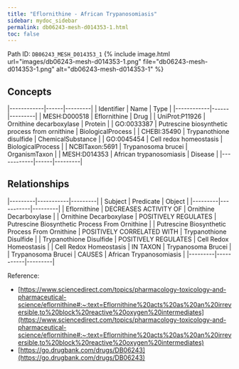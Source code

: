 ```yaml
---
title: "Eflornithine - African Trypanosomiasis"
sidebar: mydoc_sidebar
permalink: db06243-mesh-d014353-1.html
toc: false 
---
```



Path ID: `DB06243_MESH_D014353_1`
{% include image.html url="images/db06243-mesh-d014353-1.png" file="db06243-mesh-d014353-1.png" alt="db06243-mesh-d014353-1" %}

## Concepts

|------------|------|---------|
| Identifier | Name | Type    |
|------------|------|---------|
| MESH:D000518 | Eflornithine | Drug |
| UniProt:P11926 | Ornithine decarboxylase | Protein |
| GO:0033387 | Putrescine biosynthetic process from ornithine | BiologicalProcess |
| CHEBI:35490 | Trypanothione disulfide | ChemicalSubstance |
| GO:0045454 | Cell redox homeostasis | BiologicalProcess |
| NCBITaxon:5691 | Trypanosoma brucei | OrganismTaxon |
| MESH:D014353 | African trypanosomiasis | Disease |
|------------|------|---------|

## Relationships

|---------|-----------|---------|
| Subject | Predicate | Object  |
|---------|-----------|---------|
| Eflornithine | DECREASES ACTIVITY OF | Ornithine Decarboxylase |
| Ornithine Decarboxylase | POSITIVELY REGULATES | Putrescine Biosynthetic Process From Ornithine |
| Putrescine Biosynthetic Process From Ornithine | POSITIVELY CORRELATED WITH | Trypanothione Disulfide |
| Trypanothione Disulfide | POSITIVELY REGULATES | Cell Redox Homeostasis |
| Cell Redox Homeostasis | IN TAXON | Trypanosoma Brucei |
| Trypanosoma Brucei | CAUSES | African Trypanosomiasis |
|---------|-----------|---------|

Reference: 
  - [https://www.sciencedirect.com/topics/pharmacology-toxicology-and-pharmaceutical-science/eflornithine#:~:text=Eflornithine%20acts%20as%20an%20irreversible,to%20block%20reactive%20oxygen%20intermediates](https://www.sciencedirect.com/topics/pharmacology-toxicology-and-pharmaceutical-science/eflornithine#:~:text=Eflornithine%20acts%20as%20an%20irreversible,to%20block%20reactive%20oxygen%20intermediates)
  - [https://go.drugbank.com/drugs/DB06243](https://go.drugbank.com/drugs/DB06243)
